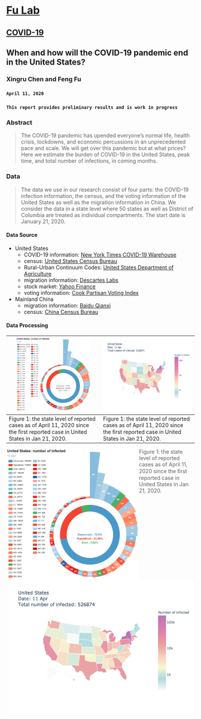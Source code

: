 # [Fu Lab](https://fudab.github.io) <img src="https://fudab.github.io/images/Logo.png" align = "right" alt="" width="50">
## [COVID-19](https://fudab.github.io/covid-19.md)

## When and how will the COVID-19 pandemic end in the United States?
### Xingru Chen and Feng Fu
#### `April 11, 2020`
#### `This report provides preliminary results and is work in progress`

### Abstract
> The COVID-19 pandemic has upended everyone’s normal life, health crisis, lockdowns, and economic percussions in an unprecedented pace and scale. We will get over this pandemic but at what prices? Here we estimate the burden of COVID-19 in the United States, peak time, and total number of infections, in coming months.

### Data
> The data we use in our research consist of four parts: the COVID-19 infection information, the census, and the voting information of the United States as well as the migration information in China. We consider the data in a state level where 50 states as well as District of Columbia are treated as individual compartments. The start date is January 21, 2020.

#### Data Source
* United States
  * COVID-19 information: [New York Times COVID-19 Warehouse](https://github.com/nytimes/covid-19-data)
  * census: [United States Census Bureau](https://simple.wikipedia.org/wiki/List_of_U.S._states_by_population)
  * Rural-Urban Continuum Codes: [United States Department of Agriculture](https://www.ers.usda.gov/data-products/rural-urban-continuum-codes/)
  * migration information: [Descartes Labs](https://github.com/descarteslabs/DL-COVID-19)
  * stock market: [Yahoo Finance](https://finance.yahoo.com/)
  * voting information: [Cook Partisan Voting Index](https://en.wikipedia.org/wiki/Cook_Partisan_Voting_Index)
* Mainland China
  * migration information: [Baidu Qianxi](https://qianxi.baidu.com)
  * census: [China Census Bureau](http://www.chamiji.com)
  
#### Data Processing

<img height="200" src="./figures_us/US_rose_2020-04-11.png" > | <img height="200" src="./figures_us/US_map.png" >
--- | --- 
Figure 1: the state level of reported cases as of April 11, 2020 since the ﬁrst reported case in United States in Jan 21, 2020. | Figure 1: the state level of reported cases as of April 11, 2020 since the ﬁrst reported case in United States in Jan 21, 2020.

<img height="355" src="./figures_us/US_rose_2020-04-11.png" align = "left">

<img height="355" src="./figures_us/US_map.png" align = "right">


> Figure 1: the state level of reported cases as of April 11, 2020 since the ﬁrst reported case in United States in Jan 21, 2020.




